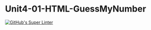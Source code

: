 # Unit4-01-HTML-GuessMyNumber
[![GitHub's Super Linter](https://github.com/ICS2O-Programming-Kaitlin-G/Unit4-01-HTML-GuessMyNumber/actions/workflows/main.yml/badge.svg)](https://github.com/github.com/ICS2O-Programming-Kaitlin-G/Unit4-01-HTML-GuessMyNumber/actions)